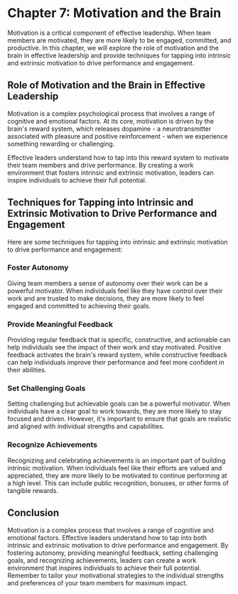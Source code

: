 Chapter 7: Motivation and the Brain
===================================

Motivation is a critical component of effective leadership. When team members are motivated, they are more likely to be engaged, committed, and productive. In this chapter, we will explore the role of motivation and the brain in effective leadership and provide techniques for tapping into intrinsic and extrinsic motivation to drive performance and engagement.

Role of Motivation and the Brain in Effective Leadership
--------------------------------------------------------

Motivation is a complex psychological process that involves a range of cognitive and emotional factors. At its core, motivation is driven by the brain's reward system, which releases dopamine - a neurotransmitter associated with pleasure and positive reinforcement - when we experience something rewarding or challenging.

Effective leaders understand how to tap into this reward system to motivate their team members and drive performance. By creating a work environment that fosters intrinsic and extrinsic motivation, leaders can inspire individuals to achieve their full potential.

Techniques for Tapping into Intrinsic and Extrinsic Motivation to Drive Performance and Engagement
--------------------------------------------------------------------------------------------------

Here are some techniques for tapping into intrinsic and extrinsic motivation to drive performance and engagement:

### Foster Autonomy

Giving team members a sense of autonomy over their work can be a powerful motivator. When individuals feel like they have control over their work and are trusted to make decisions, they are more likely to feel engaged and committed to achieving their goals.

### Provide Meaningful Feedback

Providing regular feedback that is specific, constructive, and actionable can help individuals see the impact of their work and stay motivated. Positive feedback activates the brain's reward system, while constructive feedback can help individuals improve their performance and feel more confident in their abilities.

### Set Challenging Goals

Setting challenging but achievable goals can be a powerful motivator. When individuals have a clear goal to work towards, they are more likely to stay focused and driven. However, it's important to ensure that goals are realistic and aligned with individual strengths and capabilities.

### Recognize Achievements

Recognizing and celebrating achievements is an important part of building intrinsic motivation. When individuals feel like their efforts are valued and appreciated, they are more likely to be motivated to continue performing at a high level. This can include public recognition, bonuses, or other forms of tangible rewards.

Conclusion
----------

Motivation is a complex process that involves a range of cognitive and emotional factors. Effective leaders understand how to tap into both intrinsic and extrinsic motivation to drive performance and engagement. By fostering autonomy, providing meaningful feedback, setting challenging goals, and recognizing achievements, leaders can create a work environment that inspires individuals to achieve their full potential. Remember to tailor your motivational strategies to the individual strengths and preferences of your team members for maximum impact.
